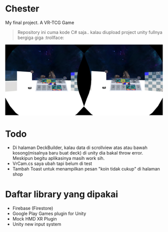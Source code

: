 # Chester
My final project. A VR-TCG Game

> Repository ini cuma kode C# saja.. kalau diupload project unity fullnya bergiga giga :trollface:

![Tampilan aplikasi saat duel](https://github.com/Bobby-Anggunawan/Chester/blob/master/ReadmeAssets/60e09e5e-97af-4508-a6b3-355006e1f81b.jpg?raw=true)

# Todo
- Di halaman DeckBuilder, kalau data di scrollview atas atau bawah kosong(misalnya baru buat deck) di unity dia bakal throw error. Meskipun begitu aplikasinya masih work sih.
- VrCam.cs saya ubah tapi belum di test
- Tambah Toast untuk menampilkan pesan "koin tidak cukup" di halaman shop


# Daftar library yang dipakai
- Firebase (Firestore)
- Google Play Games plugin for Unity
- Mock HMD XR Plugin
- Unity new input system
